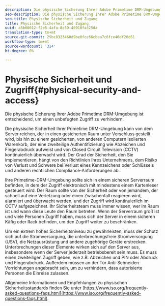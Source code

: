 ```yaml
---
description: Die physische Sicherung Ihrer Adobe Primetime DRM-Umgebung ist entscheidend, um einen unbefugten Zugriff zu verhindern.
seo-description: Die physische Sicherung Ihrer Adobe Primetime DRM-Umgebung ist entscheidend, um einen unbefugten Zugriff zu verhindern.
seo-title: Physische Sicherheit und Zugang
title: Physische Sicherheit und Zugang
uuid: a5b00012-f2e5-4afa-8c59-46910fa325da
translation-type: tm+mt
source-git-commit: 29bc8323460d9be0fce66cbea7c6fce46df20d61
workflow-type: tm+mt
source-wordcount: '324'
ht-degree: 0%

---
```



# Physische Sicherheit und Zugriff{#physical-security-and-access}

Die physische Sicherung Ihrer Adobe Primetime DRM-Umgebung ist entscheidend, um einen unbefugten Zugriff zu verhindern.

Die physische Sicherheit Ihrer Primetime DRM-Umgebung kann von dem Server reichen, der in einen gesicherten Raum unter Verschluss gestellt wird, bis hin zu einem gesicherten, von anderen Computern isolierten Warenkorb, der eine zweiteilige Authentifizierung wie Abzeichen und Fingerabdruck aufweist und von Closed Circuit Television (CCTV) kontinuierlich überwacht wird. Der Grad der Sicherheit, den Sie implementieren, hängt von den Richtlinien Ihres Unternehmens, dem Risiko von Verlust und Schwere bei Verlust eines Kennzeichens oder Schlüssels und anderen rechtlichen Compliance-Anforderungen ab.

Ihre Primetime-DRM-Umgebung sollte sich in einem sicheren Serverraum befinden, in dem der Zugriff elektronisch mit mindestens einem Kartenleser gesteuert wird. Der Raum sollte von der Sicherheit oder von jemandem, der schnell auf eine Verletzung oder einen Zwischenfall reagieren wird, alarmiert und überwacht werden, und der Zugriff wird kontinuierlich im CCTV aufgezeichnet. Ihr Sicherheitsteam muss immer wissen, wer im Raum ist und wann diese Leute den Raum betreten. Wenn der Serverraum groß ist und viele Personen Zugriff haben, muss sich der Server in einem sicheren Käfig oder Rack befinden, um den Zugriff weiter zu beschränken.

Um ein extrem hohes Sicherheitsniveau zu gewährleisten, muss der Schutz sich auf die Stromversorgung, die unterbrechungsfreie Stromversorgung (USV), die Netzausrüstung und andere zugehörige Geräte erstrecken. Unterbrechungen dieser Elemente wirken sich auf den Server aus, insbesondere wenn der Server jederzeit betriebsbereit sein muss. Es muss einen zweiteiligen Zugriff geben, wie z.B. Abzeichen und PIN oder Abdruck und Fingerabdruck. Außerdem müssen an der Tür Anti-Schneiden-Vorrichtungen angebracht sein, um zu verhindern, dass autorisierte Personen die Einreise zulassen.

Allgemeine Informationen und Empfehlungen zu physischen Sicherheitsstandards finden Sie unter [https://www.iso.org/frequently-asked-questions-faqs.html](https://www.iso.org/frequently-asked-questions-faqs.html).
